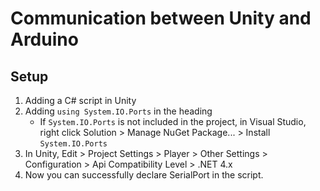 # Communication between Unity and Arduino
## Setup
1. Adding a C# script in Unity
2. Adding `using System.IO.Ports` in the heading
    - If `System.IO.Ports` is not included in the project, in Visual Studio, right click Solution > Manage NuGet Package... > Install  `System.IO.Ports`
3. In Unity, Edit > Project Settings > Player > Other Settings > Configuration > Api Compatibility Level > .NET 4.x
4. Now you can successfully declare SerialPort in the script.

